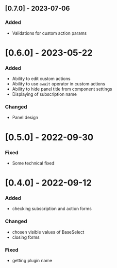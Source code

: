 ## [0.7.0] - 2023-07-06

### Added
- Validations for custom action params

# [0.6.0] - 2023-05-22

### Added
- Ability to edit custom actions
- Ability to use `await` operator in custom actions
- Ability to hide panel title from component settings
- Displaying of subscription name

### Changed
- Panel design

# [0.5.0] - 2022-09-30

### Fixed
- Some technical fixed

# [0.4.0] - 2022-09-12

### Added
- checking subscription and action forms

### Changed
- chosen visible values of BaseSelect
- closing forms

### Fixed
- getting plugin name
